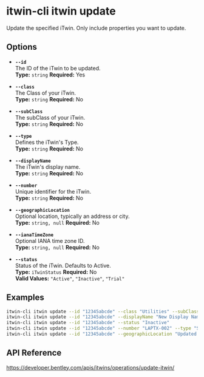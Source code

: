 # itwin-cli itwin update

Update the specified iTwin. Only include properties you want to update.

## Options

- **`--id`**  
  The ID of the iTwin to be updated.  
  **Type:** `string` **Required:** Yes

- **`--class`**  
  The Class of your iTwin.  
  **Type:** `string` **Required:** No

- **`--subClass`**  
  The subClass of your iTwin.  
  **Type:** `string` **Required:** No

- **`--type`**  
  Defines the iTwin's Type.  
  **Type:** `string` **Required:** No

- **`--displayName`**  
  The iTwin's display name.  
  **Type:** `string` **Required:** No

- **`--number`**  
  Unique identifier for the iTwin.  
  **Type:** `string` **Required:** No

- **`--geographicLocation`**  
  Optional location, typically an address or city.  
  **Type:** `string, null` **Required:** No

- **`--ianaTimeZone`**  
  Optional IANA time zone ID.  
  **Type:** `string, null` **Required:** No

- **`--status`**  
  Status of the iTwin. Defaults to Active.  
  **Type:** `iTwinStatus` **Required:** No  
  **Valid Values:** `"Active"`, `"Inactive"`, `"Trial"`

## Examples

```bash
itwin-cli itwin update --id "12345abcde" --class "Utilities" --subClass "Power Plant" --displayName "Updated Solar Farm"
itwin-cli itwin update --id "12345abcde" --displayName "New Display Name" --geographicLocation "New City, CA" --ianaTimeZone "America/Chicago"
itwin-cli itwin update --id "12345abcde" --status "Inactive"
itwin-cli itwin update --id "12345abcde" --number "LAPTX-002" --type "Standard"
itwin-cli itwin update --id "12345abcde" --geographicLocation "Updated Address" --ianaTimeZone "Europe/London" --status "Trial"
```

## API Reference

https://developer.bentley.com/apis/itwins/operations/update-itwin/